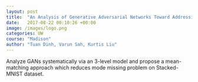 ```yaml
---
layout: post
title:  "An Analysis of Generative Adversarial Networks Toward Addressing Mode Collapse"
date:   2017-08-22 00:10:26 +00:00
image: /images/logo.png
categories: UW
course: "Madison"
author: "Tuan Dinh, Varun Sah, Kurtis Liu"
---
```

Analyze GANs systematically via an 3-level model and propose a mean-matching approach which reduces mode missing problem on Stacked-MNIST dataset.